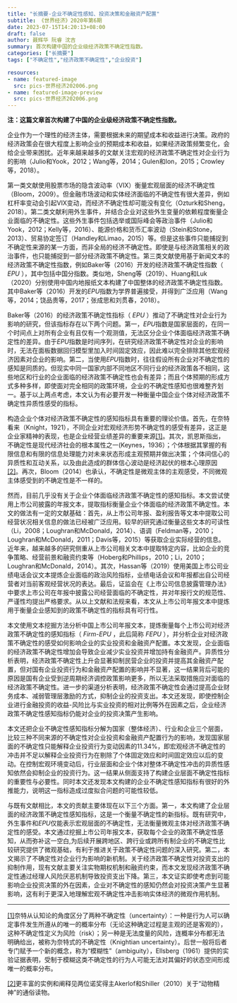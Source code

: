 ```yaml
---
title: "长摘要-企业不确定性感知、投资决策和金融资产配置"
subtitle: 《世界经济》2020年第6期
date: 2023-07-15T14:20:13+08:00
draft: false
author: 聂辉华 阮睿 沈吉
summary: 首次构建中国的企业级经济政策不确定性指数。
categories: ["长摘要"]
tags: ["不确定性","经济政策不确定性","企业投资"]

resources:
- name: featured-image
  src: pics-世界经济202006.png
- name: featured-image-preview
  src: pics-世界经济202006.png
---
```



**注：这篇文章首次构建了中国的企业级经济政策不确定性指数。**



企业作为一个理性的经济主体，需要根据未来的期望成本和收益进行决策。政府的经济政策会在很大程度上影响企业的预期成本和收益，如果经济政策频繁变化，会给企业带来困扰。近年来越来越多的文献关注宏观的经济政策不确定性对企业行为的影响（Julio和Yook，2012；Wang等，2014；Gulen和Ion，2015；Crowley等，2018）。

第一类文献使用股票市场的隐含波动率（VIX）衡量宏观层面的经济不确定性（Bloom，2009）。但金融市场波动和实体经济面临的不确定性有很大差异，例如杠杆率变动会引起VIX变动，而经济不确定性却可能没有变化（Ozturk和Sheng，2018）。第二类文献利用外生事件，并结合企业对这些外生变量的依赖程度衡量企业面临的不确定性。这些外生事件包括选举或国际峰会等政治事件（Julio和Yook，2012；Kelly等，2016）、能源价格和货币汇率波动（Stein和Stone，2013）、贸易协定签订（Handley和Limao，2015）等。但是这些事件只能捕捉到不确定性来源的某一方面，而非全局的经济不确定性。即使是与经济政策相关的政治事件，也只能捕捉到一部分经济政策不确定性。第三类文献使用基于新闻文本的经济政策不确定性指数，例如Baker等（2016）开发的经济政策不确定性指数（ *EPU* ），其中包括中国分指数。类似地，Sheng等（2019）、Huang和Luk（2020）分别使用中国内地报纸文本构建了中国整体的经济政策不确定性指数。其中Baker等（2016）开发的*EPU*指数为学界普遍接受，并得到广泛应用（Wang等，2014；饶品贵等，2017；张成思和刘贯春，2018）。

Baker等（2016）的经济政策不确定性指标（ *EPU* ）推动了不确定性对企业行为影响的研究，但该指标存在以下两个问题。第一，*EPU*指数是国家层面的，在同一个时间点上对所有企业有且仅有一个观测值，无法区分企业个体面临经济政策不确定性的差异。由于*EPU*指数是时间序列，在研究经济政策不确定性对企业的影响时，无法在面板数据回归模型里加入时间固定效应，因此难以完全排除其他宏观经济因素对企业的影响。第二，当使用*EPU*指数时，往往假设所有企业对不确定性的感知是同质的。但现实中同一国家内部不同地区不同行业的经济政策各不相同，这些地区和行业的企业面临的经济政策不确定性也会有差异；而且个体预期的形成方式多种多样，即使面对完全相同的政策环境，企业的不确定性感知也很难整齐划一。基于以上两点考虑，本文认为有必要开发一种衡量中国企业个体对经济政策不确定性异质性感受的指标。

构造企业个体对经济政策不确定性的感知指标具有重要的理论价值。首先，在奈特看来（Knight，1921），不同企业对宏观经济形势不确定性的感受有差异，这正是企业家精神的表现，也是企业经营业绩差异的重要来源[[1]](#_ftn1)。其次，凯恩斯指出，不确定性是现代经济社会的根本属性之一(Keynes，1936）；个体根据其掌握的有限信息和有限的信息处理能力对未来状态形成主观预期并做出决策；个体间信心的异质性和互动关系，以及由此造成的群体信心波动是经济起伏的根本心理原因[[2]](#_ftn2)。再次，Bloom（2014）也承认，不确定性是微观主体的主观感受，不同微观主体感受到的不确定性是不一样的。

然而，目前几乎没有关于企业个体面临经济政策不确定性的感知指标。本文尝试使用上市公司披露的年报文本，提取指标衡量企业个体面临的经济政策不确定性。本文的做法有一定的文献基础：首先，从上市公司年报、盈利报告等文本中提取公司经营状况相关信息的做法已经被广泛应用。较早的研究通过衡量这些文本的可读性（Li，2008；Loughran和McDonald，2014）、语调（Feldman等，2010；Loughran和McDonald，2011；Davis等，2015）等获取企业实际经营的信息。近年来，越来越多的研究侧重从上市公司相关文本中提取特定内容，比如企业的竞争策略、经营前景和融资约束等（Hoberg和Phillips，2010；Li，2010；Loughran和McDonald，2014）。其次，Hassan等（2019）使用美国上市公司业绩电话会议文本提炼企业面临的政治风险指标，业绩电话会议和年报都出自公司经营者对当前客观经营状况的表达。最后，证监会在《上市公司信息披露管理办法》中要求上市公司在年报中披露公司经营面临的不确定性，并对年报行文的规范性、严谨性均提出严格要求。从以上文献和法规来看，本文从上市公司年报文本中提炼用于衡量企业感知到的政策不确定性的指标具有可行性。

本文使用文本挖掘方法分析中国上市公司年报文本，提炼衡量每个上市公司对经济政策不确定性的感知指标（ *Firm-EPU* ，此后简称 *FEPU* ），并分析企业对经济政策不确定性的感受如何影响企业的实业投资和金融资产配置。本文发现，企业面临的经济政策不确定性增加会导致企业减少实业投资并增加持有金融资产。异质性分析表明，经济政策不确定性上升会显著抑制民营企业的投资并提高其金融资产配置，但对国有企业投资行为和金融资产配置的影响并不显著，这一结果背后可能的原因是国有企业受到逆周期经济调控政策影响更多，所以无法采取措施应对面临的经济政策不确定性。进一步的渠道分析表明，经济政策不确定性会通过提高企业财务成本、减弱管理层激励的方式，抑制企业的投资支出。本文还发现，即使控制企业进行金融投资的收益-风险比与实业投资的相对比例等外在因素之后，企业经济政策不确定性感知指标仍能对企业的投资决策产生影响。

本文还把企业不确定性感知指标分解为国家（整体经济）、行业和企业三个层面，比较三种不同来源的不确定性对企业投资和金融资产配置行为的影响，发现国家层面的不确定性只能解释企业投资行为变动因素的11.34%，即宏观经济不确定性的冲击并不足以解释企业投资行为在剔除了个体固定效应和时间固定效应以后的变动。在控制宏观环境变动后，行业层面和企业个体对整体不确定性冲击的异质性感知依然会抑制企业的投资行为。这一结果从侧面支持了构建企业层面不确定性指标的重要性与必要性。同时本文还发现本文构建的企业不确定性感知指标有很好的外推能力，说明这一指标造成过度拟合问题的可能性较低。

与既有文献相比，本文的贡献主要体现在以下三个方面。第一，本文构建了企业层面的经济政策不确定性感知指标，这是一个衡量不确定性的新指标。既有研究中，外生事件和*EPU*仅能表示宏观层面的不确定性，无法衡量微观主体对经济政策不确定性的感受。本文通过挖掘上市公司年报文本，获取每个企业的政策不确定性感知，从而弥补这一空白,为后续开展跨地区、跨行业或跨所有制企业的不确定性比较研究提供了微观基础，有利于推进关于政策不确定性问题的深入研究。第二，本文揭示了不确定性对企业行为影响的新机制。关于经济政策不确定性对投资支出的抑制作用，现有文献主要关注实物期权机制和融资约束，而本文发现经济政策不确定性通过经理人风险厌恶机制导致投资支出下降。第三，本文证实即使考虑到可能影响企业投资决策的外在因素，企业对不确定性的感知仍然会对投资决策产生显著影响，这有利于更深入地理解宏观不确定性冲击影响实体经济的微观作用机制。

---

[[1]](#_ftnref1)奈特从认知论的角度区分了两种不确定性（uncertainty）：一种是行为人可以确定事件发生所遵从的唯一的概率分布（无论这种确定过程是主观的还是客观的），这种不确定性定义为风险（risk）；另一种是无法度量的风险，连概率分布都无法明确给出，被称为奈特式的不确定性（Knightian uncertainty）。后世一般将后者专门赋予一个新的概念，称为“模糊性”（ambiguity），Ellsberg（1961）提供的实验证据表明，受制于模糊这类不确定性的行为人可能无法对其偏好的状态空间形成唯一的概率分布。

[[2]](#_ftnref2)更丰富的实例和阐释见两位诺奖得主Akerlof和Shiller（2010）关于“动物精神”的通俗读物。
